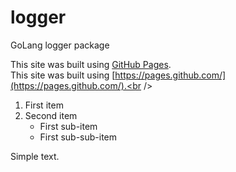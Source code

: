 # logger
GoLang logger package

This site was built using [GitHub Pages](https://pages.github.com/).<br />
This site was built using [https://pages.github.com/](https://pages.github.com/).<br />

1. First item
2. Second item
   - First sub-item
   - First sub-sub-item<br />

Simple text.<br />
